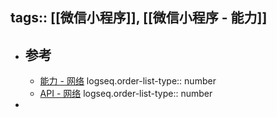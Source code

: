 tags:: [[微信小程序]], [[微信小程序 - 能力]]
---

- ## 参考
	- [能力 - 网络](https://developers.weixin.qq.com/miniprogram/dev/framework/ability/network.html)
	  logseq.order-list-type:: number
	- [API - 网络](https://developers.weixin.qq.com/miniprogram/dev/api/network/request/wx.request.html)
	  logseq.order-list-type:: number
-